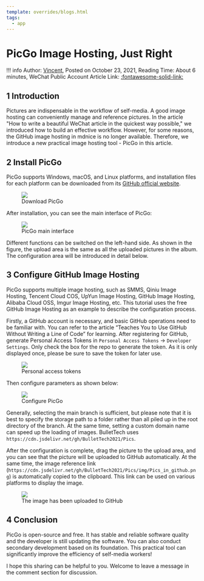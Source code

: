 ```yaml
---
template: overrides/blogs.html
tags:
  - app
---
```


# PicGo Image Hosting, Just Right
!!! info
    Author: [Vincent](https://github.com/Realvincentyuan), Posted on October 23, 2021, Reading Time: About 6 minutes, WeChat Public Account Article Link: [:fontawesome-solid-link:](https://mp.weixin.qq.com/s?__biz=MzI4Mjk3NzgxOQ==&mid=2247484683&idx=1&sn=c10b2681b8373cc649b3daf0131f78fc&chksm=eb90f67fdce77f69547929129540aa4d08f2a911a02f6107c83812d32590b3364025953538ef&token=1915865602&lang=zh_CN#rd)

## 1 Introduction

Pictures are indispensable in the workflow of self-media. A good image hosting can conveniently manage and reference pictures. In the article "How to write a beautiful WeChat article in the quickest way possible," we introduced how to build an effective workflow. However, for some reasons, the GitHub image hosting in mdnice is no longer available. Therefore, we introduce a new practical image hosting tool - PicGo in this article.

## 2 Install PicGo

PicGo supports Windows, macOS, and Linux platforms, and installation files for each platform can be downloaded from its [GitHub official website](https://github.com/Molunerfinn/PicGo/releases 'PicGo GitHub official website').

<figure>
  <img src="https://cdn.jsdelivr.net/gh/BulletTech2021/Pics/img/下载PicGo.png"  />
  <figcaption>Download PicGo</figcaption>
</figure>

After installation, you can see the main interface of PicGo:

<figure>
  <img src="https://cdn.jsdelivr.net/gh/BulletTech2021/Pics/img/PicGo主界面.png"  />
  <figcaption>PicGo main interface</figcaption>
</figure>

Different functions can be switched on the left-hand side. As shown in the figure, the upload area is the same as all the uploaded pictures in the album. The configuration area will be introduced in detail below.

## 3 Configure GitHub Image Hosting

PicGo supports multiple image hosting, such as SMMS, Qiniu Image Hosting, Tencent Cloud COS, UpYun Image Hosting, GitHub Image Hosting, Alibaba Cloud OSS, Imgur Image Hosting, etc. This tutorial uses the free GitHub Image Hosting as an example to describe the configuration process.

Firstly, a GitHub account is necessary, and basic GitHub operations need to be familiar with. You can refer to the article “Teaches You to Use GitHub Without Writing a Line of Code” for learning. After registering for GitHub, generate Personal Access Tokens in `Personal Access Tokens` -> `Developer Settings`. Only check the box for the repo to generate the token. As it is only displayed once, please be sure to save the token for later use.

<figure>
  <img src="https://cdn.jsdelivr.net/gh/BulletTech2021/Pics/img/Personal_access_tokens.png"  />
  <figcaption>Personal access tokens</figcaption>
</figure>

Then configure parameters as shown below:

<figure>
  <img src="https://cdn.jsdelivr.net/gh/BulletTech2021/Pics/img/配置PicGo.png"  />
  <figcaption>Configure PicGo</figcaption>
</figure>

Generally, selecting the main branch is sufficient, but please note that it is best to specify the storage path to a folder rather than all piled up in the root directory of the branch. At the same time, setting a custom domain name can speed up the loading of images. BulletTech uses `https://cdn.jsdelivr.net/gh/BulletTech2021/Pics`.

After the configuration is complete, drag the picture to the upload area, and you can see that the picture will be uploaded to GitHub automatically. At the same time, the image reference link (`https://cdn.jsdelivr.net/gh/BulletTech2021/Pics/img/Pics_in_github.png`) is automatically copied to the clipboard. This link can be used on various platforms to display the image.

<figure>
  <img src="https://cdn.jsdelivr.net/gh/BulletTech2021/Pics/img/Pics_in_github.png"  />
  <figcaption>The image has been uploaded to GitHub</figcaption>
</figure>


## 4 Conclusion

PicGo is open-source and free. It has stable and reliable software quality and the developer is still updating the software. You can also conduct secondary development based on its foundation. This practical tool can significantly improve the efficiency of self-media workers!

I hope this sharing can be helpful to you. Welcome to leave a message in the comment section for discussion.